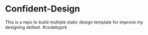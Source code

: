 # Confident-Design
This is a  repo to build multiple static design template for improve my designing skillset. #codebyprk
